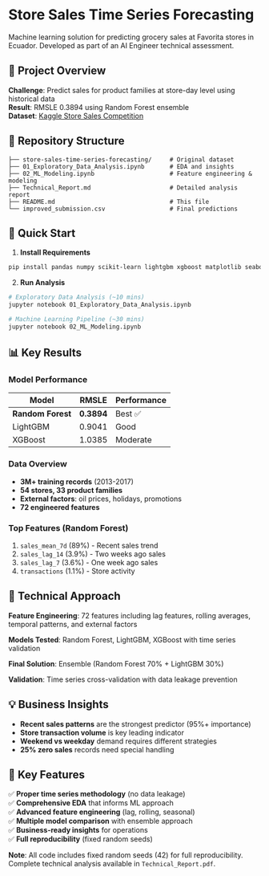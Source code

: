 # Store Sales Time Series Forecasting

Machine learning solution for predicting grocery sales at Favorita stores in Ecuador. Developed as part of an AI Engineer technical assessment.

## 🎯 Project Overview

**Challenge**: Predict sales for product families at store-day level using historical data  
**Result**: RMSLE 0.3894 using Random Forest ensemble  
**Dataset**: [Kaggle Store Sales Competition](https://www.kaggle.com/competitions/store-sales-time-series-forecasting)

## 📁 Repository Structure

```
├── store-sales-time-series-forecasting/     # Original dataset
├── 01_Exploratory_Data_Analysis.ipynb       # EDA and insights
├── 02_ML_Modeling.ipynb                     # Feature engineering & modeling
├── Technical_Report.md                      # Detailed analysis report
├── README.md                                # This file
└── improved_submission.csv                  # Final predictions
```

## 🚀 Quick Start

1. **Install Requirements**
```bash
pip install pandas numpy scikit-learn lightgbm xgboost matplotlib seaborn plotly
```

2. **Run Analysis**
```bash
# Exploratory Data Analysis (~10 mins)
jupyter notebook 01_Exploratory_Data_Analysis.ipynb

# Machine Learning Pipeline (~30 mins)
jupyter notebook 02_ML_Modeling.ipynb
```

## 📊 Key Results

### Model Performance
| Model | RMSLE | Performance |
|-------|-------|-------------|
| **Random Forest** | **0.3894** | Best ✅ |
| LightGBM | 0.9041 | Good |
| XGBoost | 1.0385 | Moderate |

### Data Overview
- **3M+ training records** (2013-2017)
- **54 stores, 33 product families**
- **External factors**: oil prices, holidays, promotions
- **72 engineered features**

### Top Features (Random Forest)
1. `sales_mean_7d` (89%) - Recent sales trend
2. `sales_lag_14` (3.9%) - Two weeks ago sales
3. `sales_lag_7` (3.6%) - One week ago sales
4. `transactions` (1.1%) - Store activity

## 🔧 Technical Approach

**Feature Engineering**: 72 features including lag features, rolling averages, temporal patterns, and external factors

**Models Tested**: Random Forest, LightGBM, XGBoost with time series validation

**Final Solution**: Ensemble (Random Forest 70% + LightGBM 30%)

**Validation**: Time series cross-validation with data leakage prevention

## 💡 Business Insights

- **Recent sales patterns** are the strongest predictor (95%+ importance)
- **Store transaction volume** is key leading indicator
- **Weekend vs weekday** demand requires different strategies
- **25% zero sales** records need special handling

## 🎯 Key Features

✅ **Proper time series methodology** (no data leakage)  
✅ **Comprehensive EDA** that informs ML approach  
✅ **Advanced feature engineering** (lag, rolling, seasonal)  
✅ **Multiple model comparison** with ensemble approach  
✅ **Business-ready insights** for operations  
✅ **Full reproducibility** (fixed random seeds)  



**Note**: All code includes fixed random seeds (42) for full reproducibility. Complete technical analysis available in `Technical_Report.pdf`. 